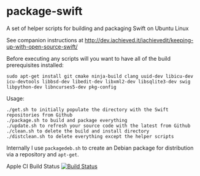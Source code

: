 # package-swift
A set of helper scripts for building and packaging Swift on Ubuntu Linux

See companion instructions at http://dev.iachieved.it/iachievedit/keeping-up-with-open-source-swift/

Before executing any scripts will you want to have all of the build prerequisites installed:

```
sudo apt-get install git cmake ninja-build clang uuid-dev libicu-dev icu-devtools libbsd-dev libedit-dev libxml2-dev libsqlite3-dev swig libpython-dev libncurses5-dev pkg-config
```

Usage:

```
./get.sh to initially populate the directory with the Swift repositories from Github
./package.sh to build and package everything
./update.sh to refresh your source code with the latest from Github
./clean.sh to delete the build and install directory
./distclean.sh to delete everything except the helper scripts
```

Internally I use ```packagedeb.sh``` to create an Debian package for 
distribution via a repository and ```apt-get```.

Apple CI Build Status
[![Build Status](https://ci.swift.org/buildStatus/icon?job=oss-swift-package-linux-ubuntu-14_04)](https://ci.swift.org/view/Packages/job/oss-swift-package-linux-ubuntu-14_04/)
